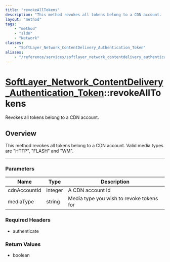 ```yaml
---
title: "revokeAllTokens"
description: "This method revokes all tokens belong to a CDN account.  Valid media types are 'HTTP', 'FLASH' and 'WM'."
layout: "method"
tags:
    - "method"
    - "sldn"
    - "Network"
classes:
    - "SoftLayer_Network_ContentDelivery_Authentication_Token"
aliases:
    - "/reference/services/softlayer_network_contentdelivery_authentication_token/revokeAllTokens"
---
```

# [SoftLayer_Network_ContentDelivery_Authentication_Token](/reference/services/SoftLayer_Network_ContentDelivery_Authentication_Token)::revokeAllTokens

Revokes all tokens belong to a CDN account.


## Overview 
This method revokes all tokens belong to a CDN account.  Valid media types are "HTTP", "FLASH" and "WM". 

-----

### Parameters 
|Name | Type | Description |
| --- | --- | --- |
|cdnAccountId| integer| A CDN account Id|
|mediaType| string| Media type you wish to revoke tokens for|


### Required Headers
* authenticate


### Return Values
* boolean




